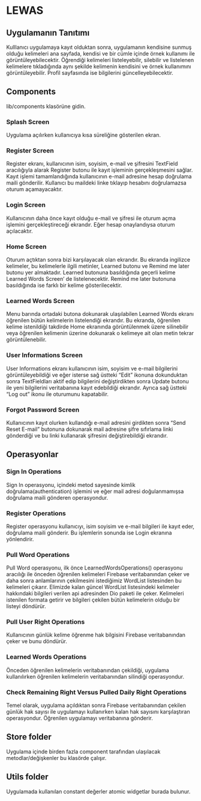 # LEWAS

## Uygulamanın Tanıtımı
Kulllanıcı uygulamaya kayıt olduktan sonra, uygulamanın kendisine sunmuş olduğu kelimeleri ana sayfada, kendisi ve bir cümle içinde örnek kullanımı ile görüntüleyebilecektir. Öğrendiği kelimeleri listeleyebilir, silebilir ve listelenen kelimelere tıkladığında aynı şekilde kelimenin kendisini ve örnek kullanımını görüntüleyebilir. Profil sayfasında ise bilgilerini güncelleyebilecektir.

## Components
lib/components klasörüne gidin.

### Splash Screen
Uygulama açılırken kullanıcıya kısa süreliğine gösterilen ekran.

### Register Screen
Register ekranı, kullanıcının isim, soyisim, e-mail ve şifresini TextField aracılığıyla alarak Register butonu ile kayıt işleminin gerçekleşmesini sağlar. Kayıt işlemi tamamlandığında kullanıcının e-mail adresine hesap doğrulama maili gönderilir. Kullanıcı bu maildeki linke tıklayıp hesabını doğrulamazsa oturum açamayacaktır.

### Login Screen
Kullanıcının daha önce kayıt olduğu e-mail ve şifresi ile oturum açma işlemini gerçekleştireceği ekrandır. Eğer hesap onaylandıysa oturum açılacaktır.

### Home Screen ###
Oturum açtıktan sonra bizi karşılayacak olan ekrandır. Bu ekranda ingilizce kelimeler, bu kelimelerle ilgili metinler, Learned butonu ve Remind me later butonu yer almaktadır. Learned butonuna basıldığında geçerli kelime Learned Words Screen’ de listelenecektir. Remind me later butonuna basıldığında ise farklı bir kelime gösterilecektir.

### Learned Words Screen
Menu barında ortadaki butona dokunarak ulaşılabilen Learned Words ekranı öğrenilen bütün kelimelerin listelendiği ekrandır. Bu ekranda, öğrenilen kelime istenildiği takdirde Home ekranında görüntülenmek üzere silinebilir veya öğrenilen kelimenin üzerine dokunarak o kelimeye ait olan metin tekrar görüntülenebilir.

### User Informations Screen
User Informations ekranı kullanıcının isim, soyisim ve e-mail bilgilerini görüntüleyebildiği ve eğer isterse sağ üstteki “Edit” ikonuna dokunduktan sonra TextFieldları aktif edip bilgilerini değiştirdikten sonra Update butonu ile yeni bilgilerini veritabanına kayıt edebildiği ekrandır. Ayrıca sağ üstteki “Log out” ikonu ile oturumunu kapatabilir.

### Forgot Password Screen
Kullanıcının kayıt olurken kullandığı e-mail adresini girdikten sonra “Send Reset E-mail” butonuna dokunarak mail adresine şifre sıfırlama linki gönderdiği ve bu linki kullanarak şifresini değiştirebildiği ekrandır.

## Operasyonlar

### Sign In Operations
Sign In operasyonu, içindeki metod sayesinde kimlik doğrulama(authentication) işlemini ve eğer mail adresi doğulanmamışsa doğrulama maili gönderen operasyondur.

### Register Operations
Register operasyonu kullanıcıyı, isim soyisim ve e-mail bilgileri ile kayıt eder, doğrulama maili gönderir. Bu işlemlerin sonunda ise Login ekranına yönlendirir.

### Pull Word Operations
Pull Word operasyonu, ilk önce LearnedWordsOperations() operasyonu aracılığı ile önceden öğrenilen kelimeleri Firebase veritabanından çeker ve daha sonra anlamlarının çekilmesini istediğimiz WordList listesinden bu kelimeleri çıkarır. Elimizde kalan güncel  WordList listesindeki kelimeler hakkındaki bilgileri verilen api adresinden Dio paketi ile çeker. Kelimeleri istenilen formata getirir ve bilgileri çekilen bütün kelimelerin olduğu bir listeyi döndürür.

### Pull User Right Operations
Kullanıcının günlük kelime öğrenme hak bilgisini Firebase veritabanından çeker ve bunu döndürür.

### Learned Words Operations
Önceden öğrenilen kelimelerin veritabanından çekildiği, uygulama kullanılırken öğrenilen kelimelerin veritabanından silindiği operasyondur.

### Check Remaining Right Versus Pulled Daily Right Operations
Temel olarak, uygulama açıldıktan sonra Firebase veritabanından çekilen günlük hak sayısı ile uygulamayı kullanırken kalan hak sayısını karşılaştıran operasyondur. Öğrenilen uygulamayı veritabanına gönderir.

## Store folder
Uygulama içinde birden fazla component tarafından ulaşılacak metodlar/değişkenler bu klasörde çalışır.

## Utils folder
Uygulamada kullanılan constant değerler atomic widgetlar burada bulunur.